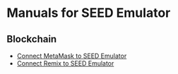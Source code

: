 # Manuals for SEED Emulator

## Blockchain

- [Connect MetaMask to SEED Emulator](./metamask.md)
- [Connect Remix to SEED Emulator](./remix.md)

